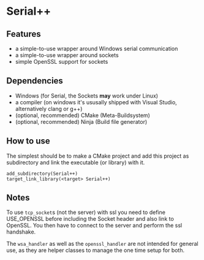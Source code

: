 # Serial++

## Features
- a simple-to-use wrapper around Windows serial communication
- a simple-to-use wrapper around sockets
- simple OpenSSL support for sockets

## Dependencies
- Windows (for Serial, the Sockets __may__ work under Linux)
- a compiler (on windows it's ususally shipped with Visual Studio, alternatively clang or g++)
- (optional, recommended) CMake (Meta-Buildsystem)
- (optional, recommended) Ninja (Build file generator)

## How to use
The simplest should be to make a CMake project and add this project as subdirectory and link the executable (or library) with it.

    add_subdirectory(Serial++)
    target_link_library(<target> Serial++)


## Notes
To use `tcp_socket`s (not the server) with ssl you need to define USE_OPENSSL before including the Socket header and also link to OpenSSL. You then have to connect to the server and perform the ssl handshake.

The `wsa_handler` as well as the `openssl_handler` are not intended for general use, as they are helper classes to manage the one time setup for both.

